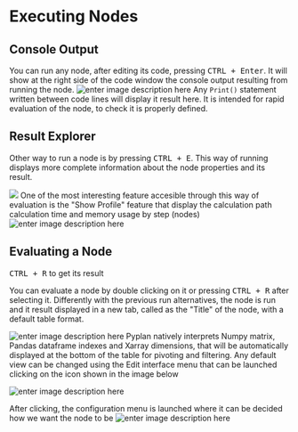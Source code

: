 
# Executing Nodes
## Console Output
You can run any node, after editing its code, pressing <kbd>CTRL + Enter</kbd>.
It will show at the right side of the code window the console output resulting from running the node.
![enter image description here](http://img.pyplan.org/Node-execution-code-tab.png)
Any `Print()` statement written between code lines will display it result here.
It is intended for rapid evaluation of the node, to check it is properly defined.

## Result Explorer
Other way to run a node is by pressing <kbd>CTRL + E</kbd>.
This way of running displays more complete information about the node properties and its result.

![](http://img.pyplan.org/Node-execution-profile.png)
One of the most interesting feature accesible through this way of evaluation is the "Show Profile" feature that display the calculation path calculation time and memory usage by step (nodes)
![enter image description here](http://img.pyplan.org/Node-execution-console+.png)

## Evaluating a Node
<kbd>CTRL + R</kbd> to get its result

You can evaluate a node by double clicking on it or pressing <kbd>CTRL + R</kbd> after selecting it.
Differently with the previous run alternatives, the node is run and it result displayed in a new tab, called as the "Title" of the node, with a default table format.

![enter image description here](http://img.pyplan.org/Node-execution-default.png)
Pyplan natively interprets Numpy matrix, Pandas dataframe indexes and Xarray dimensions, that will be automatically displayed at the bottom of the table for pivoting and filtering.
Any default view can be changed using the Edit interface menu that can be launched clicking on the icon shown in the image below

![enter image description here](http://img.pyplan.org/Node-execution-edit-interface.png)

After clicking, the configuration menu is launched where it can be decided how we want the node to be 
![enter image description here](http://img.pyplan.org/Node-execution-edit-interface2.png)


<!--stackedit_data:
eyJoaXN0b3J5IjpbLTIwNzMxODA0OTcsLTE0ODYyMzk3ODgsND
c3MzU2ODUyLDEyNjkxMTU4NjgsLTQ3MjIxODI1MCwtMzc5OTE2
MDgwLC0xODU1MzI5OTc5LDE0MzU1MjcyODAsMTA4MTA3OTc0NS
w1MDU5NTIyNDEsOTYwMTA4NiwxMTkwMzIyMTA0LC01NDIwNTcw
NDJdfQ==
-->